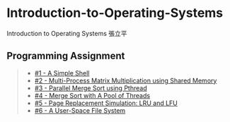 # Introduction-to-Operating-Systems
Introduction to Operating Systems 張立平

## Programming Assignment
>* [#1 - A Simple Shell](/hw1)
>* [#2 - Multi-Process Matrix Multiplication using Shared Memory](/hw2)
>* [#3 - Parallel Merge Sort using Pthread](/hw3)
>* [#4 - Merge Sort with A Pool of Threads](/hw4)
>* [#5 - Page Replacement Simulation: LRU and LFU](/hw5)
>* [#6 - A User-Space File System](/hw6)
